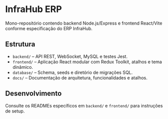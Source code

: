 # InfraHub ERP

Mono-repositório contendo backend Node.js/Express e frontend React/Vite conforme especificação do ERP InfraHub.

## Estrutura
- `backend/` – API REST, WebSocket, MySQL e testes Jest.
- `frontend/` – Aplicação React modular com Redux Toolkit, atalhos e tema dinâmico.
- `database/` – Schema, seeds e diretório de migrações SQL.
- `docs/` – Documentação de arquitetura, funcionalidades e atalhos.

## Desenvolvimento
Consulte os READMEs específicos em `backend/` e `frontend/` para instruções de setup.

